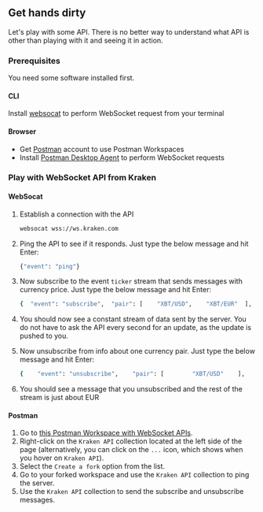 ## Get hands dirty

Let's play with some API. There is no better way to understand what API is other than playing with it and seeing it in action.

### Prerequisites

You need some software installed first.

#### CLI

Install [websocat](https://github.com/vi/websocat#installation) to perform WebSocket request from your terminal

#### Browser

- Get [Postman](https://www.postman.com/) account to use Postman Workspaces
- Install [Postman Desktop Agent](https://www.postman.com/downloads/postman-agent/) to perform WebSocket requests

### Play with WebSocket API from Kraken

#### WebSocat

1. Establish a connection with the API
    ```bash
    websocat wss://ws.kraken.com
    ```
2. Ping the API to see if it responds. Just type the below message and hit Enter:
    ```bash
    {"event": "ping"}
    ```
3. Now subscribe to the event `ticker` stream that sends messages with currency price. Just type the below message and hit Enter:
    ```bash
    {  "event": "subscribe",  "pair": [    "XBT/USD",    "XBT/EUR"  ],  "subscription": {    "name": "ticker"  }}
    ```
4. You should now see a constant stream of data sent by the server. You do not have to ask the API every second for an update, as the update is pushed to you.

5. Now unsubscribe from info about one currency pair. Just type the below message and hit Enter:
    ```bash
    {    "event": "unsubscribe",    "pair": [        "XBT/USD"    ],    "subscription": {        "name": "ticker"    }}
    ```
6. You should see a message that you unsubscribed and the rest of the stream is just about EUR

#### Postman

1. Go to [this Postman Workspace with WebSocket APIs](https://www.postman.com/derberg/workspace/websocket-apis-mix).
2. Right-click on the `Kraken API` collection located at the left side of the page (alternatively, you can click on the `...` icon, which shows when you hover on `Kraken API`).
3. Select the `Create a fork` option from the list.
4. Go to your forked workspace and use the `Kraken API` collection to ping the server.
5. Use the `Kraken API` collection to send the subscribe and unsubscribe messages.